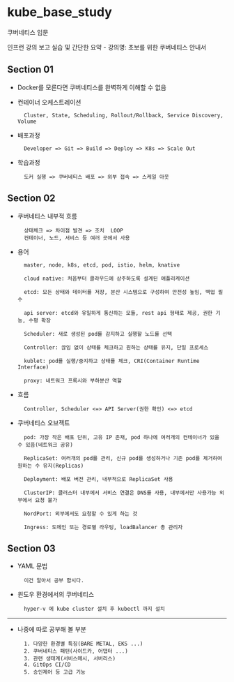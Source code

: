 # kube_base_study

쿠버네티스 입문

인프런 강의 보고 실습 및 간단한 요약 - 강의명: 초보를 위한 쿠버네티스 안내서

## Section 01

- Docker를 모른다면 쿠버네티스를 완벽하게 이해할 수 없음

- 컨테이너 오케스트레이션

        Cluster, State, Scheduling, Rollout/Rollback, Service Discovery, Volume

- 배포과정

        Developer => Git => Build => Deploy => K8s => Scale Out

- 학습과정

        도커 실행 => 쿠버네티스 배포 => 외부 접속 => 스케일 아웃

## Section 02

- 쿠버네티스 내부적 흐름

        상태체크 => 차이점 발견 => 조치  LOOP
        컨테이너, 노드, 서비스 등 여러 곳에서 사용

- 용어

        master, node, k8s, etcd, pod, istio, helm, knative

        cloud native: 처음부터 클라우드에 상주하도록 설계된 애플리케이션

        etcd: 모든 상태와 데이터를 저장, 분산 시스템으로 구성하여 안전성 높임, 백업 필수

        api server: etcd와 유일하게 통신하는 모듈, rest api 형태로 제공, 권한 기능, 수평 확장

        Scheduler: 새로 생성된 pod를 감지하고 실행할 노드를 선택

        Controller: 끊임 없이 상태를 체크하고 원하는 상태를 유지, 단일 프로세스

        kublet: pod를 실행/중지하고 상태를 체크, CRI(Container Runtime Interface)

        proxy: 네트워크 프록시와 부하분산 역할

- 흐름

        Controller, Scheduler <=> API Server(권한 확인) <=> etcd

- 쿠버네티스 오브젝트

        pod: 가장 작은 배포 단위, 고유 IP 존재, pod 하나에 여러개의 컨테이너가 있을 수 있음(네트워크 공유)

        ReplicaSet: 여러개의 pod를 관리, 신규 pod를 생성하거나 기존 pod를 제거하여 원하는 수 유지(Replicas)

        Deployment: 배포 버전 관리, 내부적으로 ReplicaSet 사용

        ClusterIP: 클러스터 내부에서 서비스 연결은 DNS를 사용, 내부에서만 사용가능 외부에서 요청 불가

        NordPort: 외부에서도 요청할 수 있게 하는 것

        Ingress: 도메인 또는 경로별 라우팅, loadBalancer 총 관리자

## Section 03

- YAML 문법

        이건 알아서 공부 합시다.

- 윈도우 환경에서의 쿠버네티스

        hyper-v 에 kube cluster 설치 후 kubectl 까지 설치

---

- 나중에 따로 공부해 볼 부분

        1. 다양한 환경별 특징(BARE METAL, EKS ...)
        2. 쿠버네티스 패턴(사이드카, 어댑터 ...)
        3. 관련 생태계(서비스메시, 서버리스)
        4. GitOps CI/CD
        5. 승인제어 등 고급 기능

